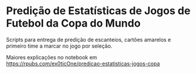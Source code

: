 # Predição de Estatísticas de Jogos de Futebol da Copa do Mundo

Scripts para entrega de predição de escanteios, cartões amarelos e primeiro time a marcar no jogo por seleção.

Maiores explicações no notebook em <https://rpubs.com/ex0ticOne/predicao-estatisticas-jogos-copa>
